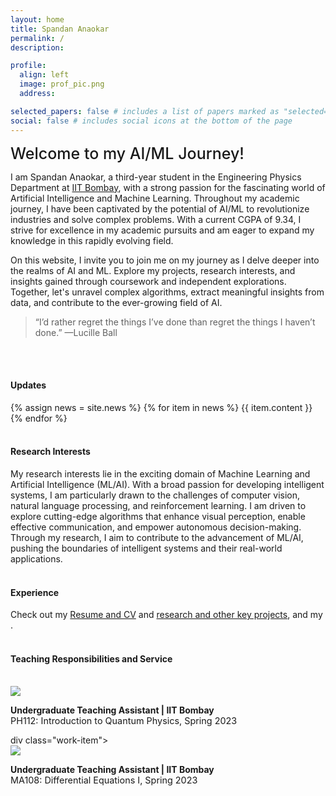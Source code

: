 ```yaml
---
layout: home
title: Spandan Anaokar
permalink: /
description:

profile:
  align: left
  image: prof_pic.png
  address:

selected_papers: false # includes a list of papers marked as "selected={true}"
social: false # includes social icons at the bottom of the page
---
```


<!-- <br> -->
<span style="font-weight:500; font-size: 25px" > Welcome to my AI/ML Journey!</span>


I am Spandan Anaokar, a third-year student in the Engineering Physics Department at [IIT Bombay](www.iitb.ac.in), with a strong passion for the fascinating world of Artificial Intelligence and Machine Learning. Throughout my academic journey, I have been captivated by the potential of AI/ML to revolutionize industries and solve complex problems. With a current CGPA of 9.34, I strive for excellence in my academic pursuits and am eager to expand my knowledge in this rapidly evolving field.

On this website, I invite you to join me on my journey as I delve deeper into the realms of AI and ML. Explore my projects, research interests, and insights gained through coursework and independent explorations. Together, let's unravel complex algorithms, extract meaningful insights from data, and contribute to the ever-growing field of AI.


> “I’d rather regret the things I’ve done than regret the things I haven’t done.” —Lucille Ball

<br><br>

<h4>Updates</h4>
<div class="news">
  {% assign news = site.news %}
  {% for item in news %}
  {{ item.content }}
  {% endfor %}
</div>
<br>

<h4>Research Interests</h4>
My research interests lie in the exciting domain of Machine Learning and Artificial Intelligence (ML/AI). With a broad passion for developing intelligent systems, I am particularly drawn to the challenges of computer vision, natural language processing, and reinforcement learning. I am driven to explore cutting-edge algorithms that enhance visual perception, enable effective communication, and empower autonomous decision-making. Through my research, I aim to contribute to the advancement of ML/AI, pushing the boundaries of intelligent systems and their real-world applications.
<br><br>

<h4>Experience</h4>
Check out my <a href="{{ 'CV' | relative_url }}">Resume and CV</a> and <a href="{{ 'projects' | relative_url }}">research and other key projects</a>, and my . 
<br><br>


<h4>Teaching Responsibilities and Service</h4>
<br>
<div class="work">

  <div class="work-item">
    <div class="work-bubble-with-date">
      <img src="/assets/img/teaching/ph112.jpg" class="work-bubble" />
    </div>
    <p class="work-text">
      <strong>Undergraduate Teaching Assistant | IIT Bombay</strong> <br/>
      <span style="font-size: 0.9rem">
       PH112: Introduction to Quantum Physics, Spring 2023 <br>
       </span>
    </p>
  </div>
  div class="work-item">
    <div class="work-bubble-with-date">
      <img src="/assets/img/teaching/ma108.jpg.jpg" class="work-bubble" />
    </div>
    <p class="work-text">
      <strong>Undergraduate Teaching Assistant | IIT Bombay</strong> <br/>
      <span style="font-size: 0.9rem">
       MA108: Differential Equations I, Spring 2023 <br>
       </span>
    </p>
  </div>
</div>
